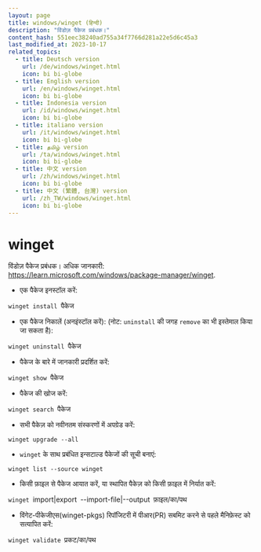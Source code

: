 ```yaml
---
layout: page
title: windows/winget (हिन्दी)
description: "विंडोज़ पैकेज प्रबंधक।"
content_hash: 551eec38240ad755a34f7766d281a22e5d6c45a3
last_modified_at: 2023-10-17
related_topics:
  - title: Deutsch version
    url: /de/windows/winget.html
    icon: bi bi-globe
  - title: English version
    url: /en/windows/winget.html
    icon: bi bi-globe
  - title: Indonesia version
    url: /id/windows/winget.html
    icon: bi bi-globe
  - title: italiano version
    url: /it/windows/winget.html
    icon: bi bi-globe
  - title: தமிழ் version
    url: /ta/windows/winget.html
    icon: bi bi-globe
  - title: 中文 version
    url: /zh/windows/winget.html
    icon: bi bi-globe
  - title: 中文 (繁體, 台灣) version
    url: /zh_TW/windows/winget.html
    icon: bi bi-globe
---
```

# winget

विंडोज़ पैकेज प्रबंधक।
अधिक जानकारी: <https://learn.microsoft.com/windows/package-manager/winget>.

- एक पैकेज इनस्टॉल करें:

`winget install `<span class="tldr-var badge badge-pill bg-dark-lm bg-white-dm text-white-lm text-dark-dm font-weight-bold">पैकेज</span>

- एक पैकेज निकालें (अनइंस्टॉल करें): (नोट: `uninstall` की जगह `remove` का भी इस्तेमाल किया जा सकता है):

`winget uninstall `<span class="tldr-var badge badge-pill bg-dark-lm bg-white-dm text-white-lm text-dark-dm font-weight-bold">पैकेज</span>

- पैकेज के बारे में जानकारी प्रदर्शित करें:

`winget show `<span class="tldr-var badge badge-pill bg-dark-lm bg-white-dm text-white-lm text-dark-dm font-weight-bold">पैकेज</span>

- पैकेज की खोज करें:

`winget search `<span class="tldr-var badge badge-pill bg-dark-lm bg-white-dm text-white-lm text-dark-dm font-weight-bold">पैकेज</span>

- सभी पैकेज़ को नवीनतम संस्करणों में अपग्रेड करें:

`winget upgrade --all`

- `winget` के साथ प्रबंधित इन्सटाल्ड पैकेजों की सूची बनाएं:

`winget list --source winget`

- किसी फ़ाइल से पैकेज आयात करें, या स्थापित पैकेज़ को किसी फ़ाइल में निर्यात करें:

`winget `<span class="tldr-var badge badge-pill bg-dark-lm bg-white-dm text-white-lm text-dark-dm font-weight-bold">import|export</span>` `<span class="tldr-var badge badge-pill bg-dark-lm bg-white-dm text-white-lm text-dark-dm font-weight-bold">--import-file|--output</span>` `<span class="tldr-var badge badge-pill bg-dark-lm bg-white-dm text-white-lm text-dark-dm font-weight-bold">फ़ाइल/का/पथ</span>

- विंगेट-पीकेजीएस(winget-pkgs) रिपॉजिटरी में पीआर(PR) सबमिट करने से पहले मैनिफ़ेस्ट को सत्यापित करें:

`winget validate `<span class="tldr-var badge badge-pill bg-dark-lm bg-white-dm text-white-lm text-dark-dm font-weight-bold">प्रकट/का/पथ</span>
